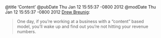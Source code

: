 @title ‘Content’
@pubDate Thu Jan 12 15:55:37 -0800 2012
@modDate Thu Jan 12 15:55:37 -0800 2012
<a href="http://drewb.org/post/15732011345/content-creep">Drew Breunig</a>:

>One day, if you’re working at a business with a “content” based model, you’ll wake up and find out you’re not hitting your revenue numbers.
